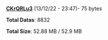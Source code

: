 [**CKrQRLu3**](/data/CKrQRLu3.txt) (13/12/22 - 23:47)- 75 bytes

**Total Datas**: 8832

**Total Size**: 52.88 MB / 52.9 MB